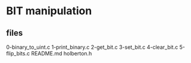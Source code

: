 # BIT manipulation

## files
0-binary_to_uint.c
1-print_binary.c
2-get_bit.c
3-set_bit.c
4-clear_bit.c
5-flip_bits.c
README.md
holberton.h
